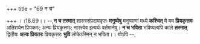 +++
title = "69 न च"

+++
।।18.69।। --,**न च तस्मात्** शास्त्रसंप्रदायकृतः **मनुष्येषु**
मनुष्याणां मध्ये **कश्चित्** मे मम **प्रियकृत्तमः** अतिशयेन प्रियकरः;
अन्यः प्रियकृत्तमः; नास्त्येव इत्यर्थः वर्तमानेषु। **न च भविता**
भविष्यत्यपि काले **तस्मात्** द्वितीयः **अन्यः प्रियतरः** प्रियकृत्तरः
**भुवि** लोकेऽस्मिन् न भविता।। योऽपि --,
